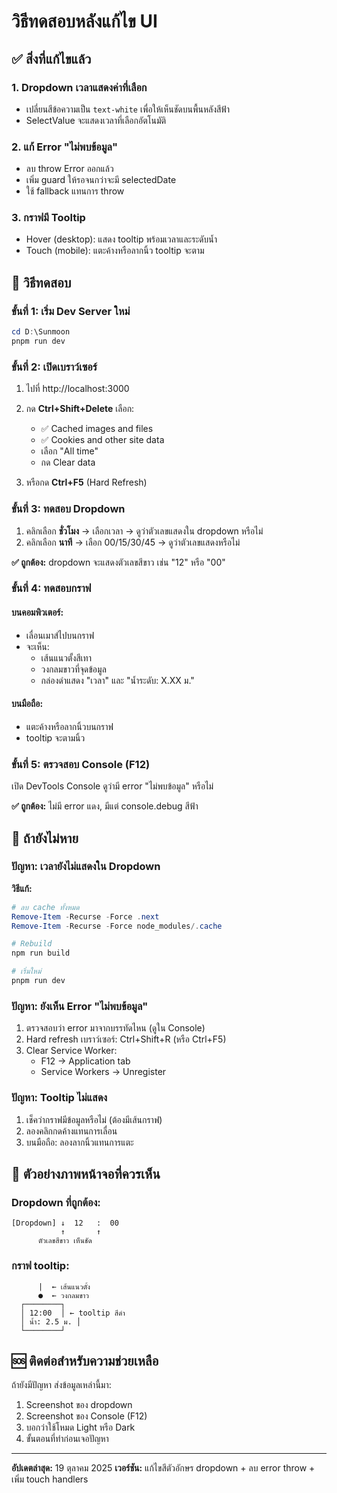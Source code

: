 # วิธีทดสอบหลังแก้ไข UI

## ✅ สิ่งที่แก้ไขแล้ว

### 1. Dropdown เวลาแสดงค่าที่เลือก
- เปลี่ยนสีข้อความเป็น `text-white` เพื่อให้เห็นชัดบนพื้นหลังสีฟ้า
- SelectValue จะแสดงเวลาที่เลือกอัตโนมัติ

### 2. แก้ Error "ไม่พบข้อมูล"
- ลบ throw Error ออกแล้ว
- เพิ่ม guard ให้รอจนกว่าจะมี selectedDate
- ใช้ fallback แทนการ throw

### 3. กราฟมี Tooltip
- Hover (desktop): แสดง tooltip พร้อมเวลาและระดับน้ำ
- Touch (mobile): แตะค้างหรือลากนิ้ว tooltip จะตาม

## 🚀 วิธีทดสอบ

### ขั้นที่ 1: เริ่ม Dev Server ใหม่
```powershell
cd D:\Sunmoon
pnpm run dev
```

### ขั้นที่ 2: เปิดเบราว์เซอร์
1. ไปที่ http://localhost:3000
2. กด **Ctrl+Shift+Delete** เลือก:
   - ✅ Cached images and files
   - ✅ Cookies and other site data
   - เลือก "All time"
   - กด Clear data

3. หรือกด **Ctrl+F5** (Hard Refresh)

### ขั้นที่ 3: ทดสอบ Dropdown
1. คลิกเลือก **ชั่วโมง** → เลือกเวลา → ดูว่าตัวเลขแสดงใน dropdown หรือไม่
2. คลิกเลือก **นาที** → เลือก 00/15/30/45 → ดูว่าตัวเลขแสดงหรือไม่

**✅ ถูกต้อง:** dropdown จะแสดงตัวเลขสีขาว เช่น "12" หรือ "00"

### ขั้นที่ 4: ทดสอบกราฟ

#### บนคอมพิวเตอร์:
- เลื่อนเมาส์ไปบนกราฟ
- จะเห็น:
  - เส้นแนวตั้งสีเทา
  - วงกลมขาวที่จุดข้อมูล
  - กล่องดำแสดง "เวลา" และ "น้ำระดับ: X.XX ม."

#### บนมือถือ:
- แตะค้างหรือลากนิ้วบนกราฟ
- tooltip จะตามนิ้ว

### ขั้นที่ 5: ตรวจสอบ Console (F12)
เปิด DevTools Console ดูว่ามี error "ไม่พบข้อมูล" หรือไม่

**✅ ถูกต้อง:** ไม่มี error แดง, มีแต่ console.debug สีฟ้า

## 🔧 ถ้ายังไม่หาย

### ปัญหา: เวลายังไม่แสดงใน Dropdown
**วิธีแก้:**
```powershell
# ลบ cache ทั้งหมด
Remove-Item -Recurse -Force .next
Remove-Item -Recurse -Force node_modules/.cache

# Rebuild
npm run build

# เริ่มใหม่
pnpm run dev
```

### ปัญหา: ยังเห็น Error "ไม่พบข้อมูล"
1. ตรวจสอบว่า error มาจากบรรทัดไหน (ดูใน Console)
2. Hard refresh เบราว์เซอร์: Ctrl+Shift+R (หรือ Ctrl+F5)
3. Clear Service Worker:
   - F12 → Application tab
   - Service Workers → Unregister

### ปัญหา: Tooltip ไม่แสดง
1. เช็คว่ากราฟมีข้อมูลหรือไม่ (ต้องมีเส้นกราฟ)
2. ลองคลิกกดค้างแทนการเลื่อน
3. บนมือถือ: ลองลากนิ้วแทนการแตะ

## 📸 ตัวอย่างภาพหน้าจอที่ควรเห็น

### Dropdown ที่ถูกต้อง:
```
[Dropdown] ↓  12   :  00
           ↑       ↑
      ตัวเลขสีขาว เห็นชัด
```

### กราฟ tooltip:
```
      |  ← เส้นแนวตั้ง
      ●  ← วงกลมขาว
  ┌────────┐
  │ 12:00  │ ← tooltip สีดำ
  │ น้ำ: 2.5 ม. │
  └────────┘
```

## 🆘 ติดต่อสำหรับความช่วยเหลือ

ถ้ายังมีปัญหา ส่งข้อมูลเหล่านี้มา:
1. Screenshot ของ dropdown
2. Screenshot ของ Console (F12)
3. บอกว่าใช้โหมด Light หรือ Dark
4. ขั้นตอนที่ทำก่อนเจอปัญหา

---

**อัปเดตล่าสุด:** 19 ตุลาคม 2025
**เวอร์ชัน:** แก้ไขสีตัวอักษร dropdown + ลบ error throw + เพิ่ม touch handlers
